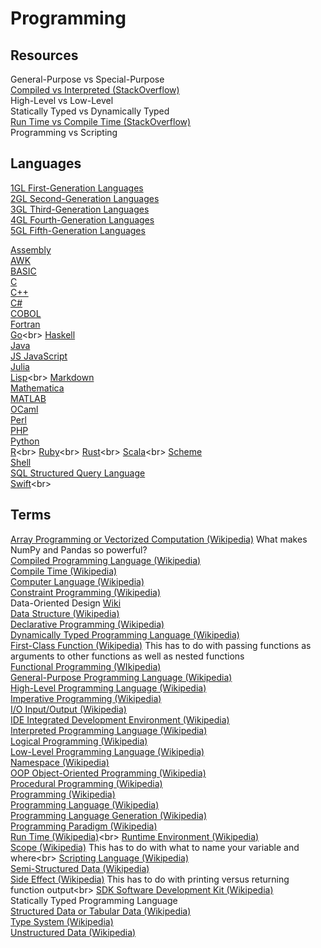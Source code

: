 # Programming

## Resources

General-Purpose vs Special-Purpose<br>
[Compiled vs Interpreted (StackOverflow)](https://stackoverflow.com/questions/3265357/compiled-vs-interpreted-languages)<br>
High-Level vs Low-Level<br>
Statically Typed vs Dynamically Typed<br>
[Run Time vs Compile Time (StackOverflow)](https://stackoverflow.com/questions/846103/runtime-vs-compile-time)<br>
Programming vs Scripting<br>

## Languages

[1GL First-Generation Languages](https://en.wikipedia.org/wiki/First-generation_programming_language)<br>
[2GL Second-Generation Languages](https://en.wikipedia.org/wiki/Second-generation_programming_language)<br>
[3GL Third-Generation Languages](https://en.wikipedia.org/wiki/Third-generation_programming_language)<br>
[4GL Fourth-Generation Languages](https://en.wikipedia.org/wiki/Fourth-generation_programming_language)<br>
[5GL Fifth-Generation Languages](https://en.wikipedia.org/wiki/Fifth-generation_programming_language)<br>

[Assembly](https://en.wikipedia.org/wiki/Assembly_language)<br>
[AWK](https://en.wikipedia.org/wiki/AWK)<br>
[BASIC](https://en.wikipedia.org/wiki/BASIC)<br>
[C](https://en.wikipedia.org/wiki/C_%28programming_language%29)<br>
[C++](https://en.wikipedia.org/wiki/C%2B%2B)<br>
[C#](https://en.wikipedia.org/wiki/C_Sharp_%28programming_language%29)<br>
[COBOL](https://en.wikipedia.org/wiki/COBOL)<br>
[Fortran](https://en.wikipedia.org/wiki/Fortran)<br>
[Go](https://en.wikipedia.org/wiki/Go_(programming_language))<br>
[Haskell](https://en.wikipedia.org/wiki/Haskell_%28programming_language%29)<br>
[Java](https://en.wikipedia.org/wiki/Java_%28programming_language%29)<br>
[JS JavaScript](https://en.wikipedia.org/wiki/JavaScript)<br>
[Julia](https://en.wikipedia.org/wiki/Julia_%28programming_language%29)<br>
[Lisp](https://en.wikipedia.org/wiki/Lisp_(programming_language))<br>
[Markdown](https://en.wikipedia.org/wiki/Markdown)<br>
[Mathematica](https://en.wikipedia.org/wiki/Wolfram_Mathematica)<br>
[MATLAB](https://en.wikipedia.org/wiki/MATLAB)<br>
[OCaml](https://en.wikipedia.org/wiki/OCaml)<br>
[Perl](https://en.wikipedia.org/wiki/Perl)<br>
[PHP](https://en.wikipedia.org/wiki/PHP)<br>
[Python](https://en.wikipedia.org/wiki/Python_%28programming_language%29)<br>
[R](https://en.wikipedia.org/wiki/R_(programming_language))<br>
[Ruby](https://en.wikipedia.org/wiki/Ruby_(programming_language))<br>
[Rust](https://en.wikipedia.org/wiki/Rust_(programming_language))<br>
[Scala](https://en.wikipedia.org/wiki/Scala_(programming_language))<br>
[Scheme](https://en.wikipedia.org/wiki/Scheme_%28programming_language%29)<br>
[Shell](https://en.wikipedia.org/wiki/Shell_script)<br>
[SQL Structured Query Language](https://en.wikipedia.org/wiki/SQL)<br>
[Swift](https://en.wikipedia.org/wiki/Swift_(programming_language))<br>

## Terms

[Array Programming or Vectorized Computation (Wikipedia)](https://en.wikipedia.org/wiki/Array_programming) What makes NumPy and Pandas so powerful?<br>
[Compiled Programming Language (Wikipedia)](https://en.wikipedia.org/wiki/Compiled_language)<br>
[Compile Time (Wikipedia)](https://en.wikipedia.org/wiki/Compile_time)<br>
[Computer Language (Wikipedia)](https://en.wikipedia.org/wiki/Computer_language)<br>
[Constraint Programming (Wikipedia)](https://en.wikipedia.org/wiki/Constraint_programming)<br>
Data-Oriented Design [Wiki](https://en.wikipedia.org/wiki/Data-oriented_design)<br>
[Data Structure (Wikipedia)](https://en.wikipedia.org/wiki/Data_structure)<br>
[Declarative Programming (Wikipedia)](https://en.wikipedia.org/wiki/Declarative_programming)<br>
[Dynamically Typed Programming Language (Wikipedia)](https://en.wikipedia.org/wiki/Dynamic_programming_language)<br>
[First-Class Function (Wikipedia)](https://en.wikipedia.org/wiki/First-class_function) This has to do with passing functions as arguments to other functions as well as nested functions<br>
[Functional Programming (WIkipedia)](https://en.wikipedia.org/wiki/Functional_programming)<br>
[General-Purpose Programming Language (Wikipedia)](https://en.wikipedia.org/wiki/General-purpose_programming_language)<br>
[High-Level Programming Language (Wikipedia)](https://en.wikipedia.org/wiki/High-level_programming_language)<br>
[Imperative Programming (Wikipedia)](https://en.wikipedia.org/wiki/Imperative_programming)<br>
[I/O Input/Output (Wikipedia)](https://en.wikipedia.org/wiki/Input/output)<br>
[IDE Integrated Development Environment (Wikipedia)](https://en.wikipedia.org/wiki/Integrated_development_environment)<br>
[Interpreted Programming Language (Wikipedia)](https://en.wikipedia.org/wiki/Interpreter_(computing))<br>
[Logical Programming (Wikipedia)](https://en.wikipedia.org/wiki/Logic_programming)<br>
[Low-Level Programming Language (Wikipedia)](https://en.wikipedia.org/wiki/Low-level_programming_language)<br>
[Namespace (Wikipedia)](https://en.wikipedia.org/wiki/Namespace)<br>
[OOP Object-Oriented Programming (Wikipedia)](https://en.wikipedia.org/wiki/Object-oriented_programming)<br>
[Procedural Programming (Wikipedia)](https://en.wikipedia.org/wiki/Procedural_programming)<br>
[Programming (Wikipedia)](https://en.wikipedia.org/wiki/Computer_programming)<br>
[Programming Language (Wikipedia)](https://en.wikipedia.org/wiki/Programming_language)<br>
[Programming Language Generation (Wikipedia)](https://en.wikipedia.org/wiki/Programming_language_generations)<br>
[Programming Paradigm (Wikipedia)](https://en.wikipedia.org/wiki/Programming_paradigm)<br>
[Run Time (Wikipedia)](https://en.wikipedia.org/wiki/Runtime_(program_lifecycle_phase))<br>
[Runtime Environment (Wikipedia)](https://en.wikipedia.org/wiki/Runtime_system)<br>
[Scope (Wikipedia)](https://en.wikipedia.org/wiki/Scope_(computer_science)) This has to do with what to name your variable and where<br>
[Scripting Language (Wikipedia)](https://en.wikipedia.org/wiki/Scripting_language)<br>
[Semi-Structured Data (Wikipedia)](https://en.wikipedia.org/wiki/Semi-structured_data)<br>
[Side Effect (Wikipedia)](https://en.wikipedia.org/wiki/Side_effect_(computer_science)) This has to do with printing versus returning function output<br>
[SDK Software Development Kit (Wikipedia)](https://en.wikipedia.org/wiki/Software_development_kit)<br>
Statically Typed Programming Language<br>
[Structured Data or Tabular Data (Wikipedia)](https://en.wikipedia.org/wiki/Data_model)<br>
[Type System (Wikipedia)](https://en.wikipedia.org/wiki/Type_system)<br>
[Unstructured Data (Wikipedia)](https://en.wikipedia.org/wiki/Unstructured_data)<br>
